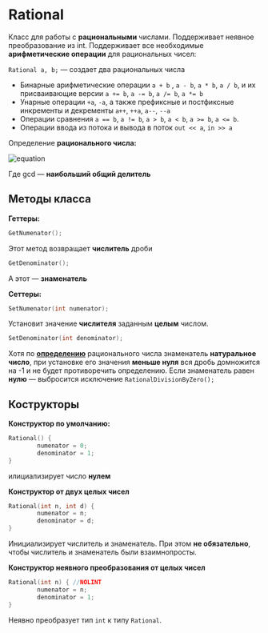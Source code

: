 # Rational

Класс для работы с **рациональными** числами. Поддерживает неявное преобразование из int. Поддерживает все необходимые **арифметические операции** для рациональных чисел: 

```Rational a, b;``` &mdash; создает два рациональных числа
- Бинарные арифметические операции `a + b` , `a - b`, `a * b`, `a / b`, и их присваивающие версии `a += b`, `a -= b`, `a /= b`, `a *= b`
- Унарные операции `+a`, `-a`, а также префиксные и постфиксные инкременты и декременты `a++`, `++a`, `a--`, `--a`
- Операции сравнения `a == b`, `a != b`, `a > b`, `a < b`, `a >= b`, `a <= b`.
- Операции ввода из потока и вывода в поток `out << a`, `in >> a`

Определение **рационального числа:**

![equation](https://latex.codecogs.com/png.image?\dpi{110}q&space;\in&space;\mathbb&space;Q&space;\iff&space;q&space;=&space;\frac{m}{n},&space;m&space;\in&space;\mathbb&space;Z,&space;n&space;\in&space;\mathbb&space;N,&space;gcd(n,m)&space;=&space;1&space;)

Где gcd &mdash; **наибольший общий делитель**

## Методы класса
**Геттеры:** 
```cpp
GetNumenator();
```
Этот метод возвращает **числитель** дроби
```cpp
GetDenominator();
```
А этот &mdash; **знаменатель**

**Сеттеры:**
```cpp
SetNumenator(int numenator);
```
Установит значение **числителя** заданным **целым** числом.
```cpp
SetDenominator(int denominator);
```
Хотя по **[определению](https://ru.wikipedia.org/wiki/%D0%A0%D0%B0%D1%86%D0%B8%D0%BE%D0%BD%D0%B0%D0%BB%D1%8C%D0%BD%D0%BE%D0%B5_%D1%87%D0%B8%D1%81%D0%BB%D0%BE)** рационального числа знаменатель **натуральное число**, при установке его значения **меньше нуля** вся дробь домножится на -1 и не будет противоречить определению. Если знаменатель равен **нулю** &mdash; выбросится исключение `RationalDivisionByZero();`

## Кострукторы
**Конструктор по умолчанию:**
```cpp
Rational() {
        numenator = 0;
        denominator = 1;
}
``` 
илициализирует число **нулем**

**Конструктор от двух целых чисел**
```cpp
Rational(int n, int d) {
        numenator = n;
        denominator = d;
}
```
Инициализирует числитель и знаменатель. При этом **не обязательно**, чтобы числитель и знаменатель были взаимнопросты.

**Конструктор неявного преобразования от целых чисел**
```cpp
Rational(int n) { //NOLINT
        numenator = n;
        denominator = 1;
}
```

Неявно преобразует тип `int` к типу `Rational`. 
